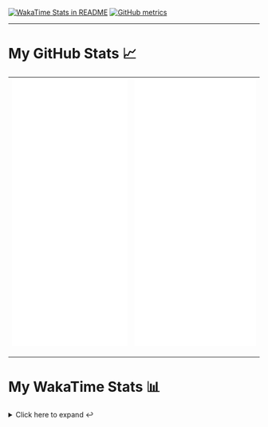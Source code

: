 [![WakaTime Stats in README](https://github.com/LOsioChico/LOsioChico/actions/workflows/waka.yml/badge.svg)](https://github.com/LOsioChico/LOsioChico/actions/workflows/waka.yml) [![GitHub metrics](https://github.com/LOsioChico/LOsioChico/actions/workflows/metrics.yml/badge.svg)](https://github.com/LOsioChico/LOsioChico/actions/workflows/metrics.yml)

---

# My GitHub Stats 📈

| ![](./assets/metrics.svg) | ![](./assets/metrics2.svg) |
| ------------------------- | -------------------------- |

---

# My WakaTime Stats 📊

<details>
<summary>Click here to expand ↩️</summary>
<br>

<!--START_SECTION:waka-->
![Code Time](http://img.shields.io/badge/Code%20Time-2%2C197%20hrs%2047%20mins-blue)

![Lines of code](https://img.shields.io/badge/From%20Hello%20World%20I%27ve%20Written-402.0%20thousand%20lines%20of%20code-blue)

**🐱 My GitHub Data** 

> 📦 697.6 kB Used in GitHub's Storage 
 > 
> 🚫 Not Opted to Hire
 > 
> 📜 28 Public Repositories 
 > 
> 🔑 33 Private Repositories 
 > 
**I'm a Night 🦉** 

```text
🌞 Morning                615 commits         ███░░░░░░░░░░░░░░░░░░░░░░   13.89 % 
🌆 Daytime                1407 commits        ████████░░░░░░░░░░░░░░░░░   31.77 % 
🌃 Evening                1508 commits        █████████░░░░░░░░░░░░░░░░   34.05 % 
🌙 Night                  899 commits         █████░░░░░░░░░░░░░░░░░░░░   20.30 % 
```
📅 **I'm Most Productive on Thursday** 

```text
Monday                   632 commits         ████░░░░░░░░░░░░░░░░░░░░░   14.27 % 
Tuesday                  656 commits         ████░░░░░░░░░░░░░░░░░░░░░   14.81 % 
Wednesday                492 commits         ███░░░░░░░░░░░░░░░░░░░░░░   11.11 % 
Thursday                 811 commits         █████░░░░░░░░░░░░░░░░░░░░   18.31 % 
Friday                   675 commits         ████░░░░░░░░░░░░░░░░░░░░░   15.24 % 
Saturday                 746 commits         ████░░░░░░░░░░░░░░░░░░░░░   16.84 % 
Sunday                   417 commits         ██░░░░░░░░░░░░░░░░░░░░░░░   09.42 % 
```


📊 **This Week I Spent My Time On** 

```text
💬 Programming Languages: 
Astro                    2 hrs 8 mins        ███████░░░░░░░░░░░░░░░░░░   26.82 % 
TypeScript               1 hr 17 mins        ████░░░░░░░░░░░░░░░░░░░░░   16.28 % 
JavaScript               1 hr 12 mins        ████░░░░░░░░░░░░░░░░░░░░░   15.28 % 
Java                     48 mins             ███░░░░░░░░░░░░░░░░░░░░░░   10.24 % 
YAML                     44 mins             ██░░░░░░░░░░░░░░░░░░░░░░░   09.26 % 
```

**I Mostly Code in TypeScript** 

```text
TypeScript               33 repos            ████████████░░░░░░░░░░░░░   50.00 % 
Scala                    9 repos             ███░░░░░░░░░░░░░░░░░░░░░░   13.64 % 
JavaScript               7 repos             ███░░░░░░░░░░░░░░░░░░░░░░   10.61 % 
CSS                      5 repos             ██░░░░░░░░░░░░░░░░░░░░░░░   07.58 % 
Astro                    3 repos             █░░░░░░░░░░░░░░░░░░░░░░░░   04.55 % 
```




 Last Updated on 31/05/2025 01:09:46 UTC
<!--END_SECTION:waka-->

## </details>
